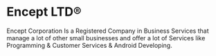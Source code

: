 # Encept LTD®

Encept Corporation Is a Registered Company in Business Services that manage a lot of other small businesses and offer a lot of Services like Programming & Customer Services & Android Developing.
